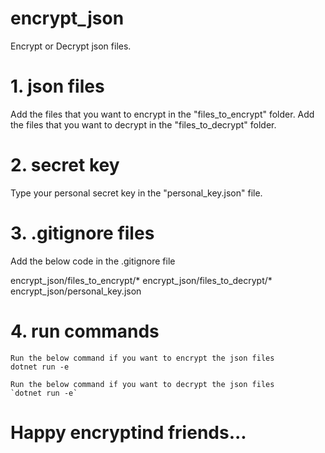 # encrypt_json
Encrypt or Decrypt json files.

# 1. json files
Add the files that you want to encrypt in the "files_to_encrypt" folder.
Add the files that you want to decrypt in the "files_to_decrypt" folder.

# 2. secret key
Type your personal secret key in the "personal_key.json" file.

# 3. .gitignore files
Add the below code in the .gitignore file

encrypt_json/files_to_encrypt/*
encrypt_json/files_to_decrypt/*
encrypt_json/personal_key.json

# 4. run commands
	Run the below command if you want to encrypt the json files
	dotnet run -e

	Run the below command if you want to decrypt the json files
	`dotnet run -e`


# Happy encryptind friends...